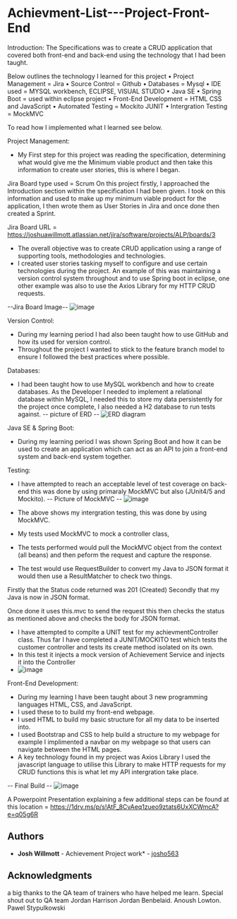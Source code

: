 # Achievment-List---Project-Front-End
Introduction:
The Specifications was to create a CRUD application that covered both front-end and back-end using the technology that I had been taught.

Below outlines the technology I learned for this project
 •	Project Management = Jira
 •	Source Control = Github
•	Databases = Mysql
•	IDE used = MYSQL workbench, ECLIPSE, VISUAL STUDIO
•	Java SE
•	Spring Boot = used within eclipse project
•	Front-End Development = HTML CSS and JavaScript
•	Automated Testing = Mockito JUNIT
•	Intergration Testing = MockMVC

To read how I implemented what I learned see below.

Project Management:
 - My First step for this project was reading the specification, determining what would give me the Minimum viable product and then take this information to create user stories, this is where I began.

 Jira Board type used = Scrum
On this project firstly, I approached the Introduction section within the specification I had been given. I took on this information and used to make up my minimum viable product for the application, I then wrote them as User Stories in Jira and once done then created a Sprint.

Jira Board URL = https://joshuawillmott.atlassian.net/jira/software/projects/ALP/boards/3

- The overall objective was to create CRUD application using a range of supporting tools, methodologies and technologies.
- I created user stories tasking myself to configure and use certain technologies during the project.
An example of this was maintaining a version control system throughout and to use Spring boot in eclipse, one other example was also to use the Axios Library for my HTTP CRUD requests.

--Jira Board Image--
![image](https://user-images.githubusercontent.com/93252771/146392754-c55aad72-38ce-418e-926b-e0007f7f38af.png)


Version Control:
- During my learning period I had also been taught how to use GitHub and how its used for version control.
- Throughout the project I wanted to stick to the feature branch model to ensure I followed the best practices where possible.

Databases:
 - I had been taught how to use MySQL workbench and how to create databases. As the Developer I needed to implement a relational database within MySQL, I needed this to store my data persistently for the project once complete, I also needed a H2 database to run tests against.
 -- picture of ERD --
 ![ERD diagram](https://user-images.githubusercontent.com/93252771/146384401-96cd6ff3-6ffe-4b15-b13b-f0c47cddb481.PNG)


Java SE & Spring Boot:
 - During my learning period I was shown Spring Boot and how it can be used to create an application which can act as an API to join a front-end system and back-end system together.

Testing:
 - I have attempted to reach an acceptable level of test coverage on back-end this was done by using primaraly MockMVC but also (JUnit4/5 and Mockito).
-- Picture of MockMVC --
![image](https://user-images.githubusercontent.com/93252771/146384477-04e71b6f-e1f7-415f-8e0f-ab45978a9cb0.png)

 - The above shows my intergration testing, this was done by using MockMVC.
 - My tests used MockMVC to mock a controller class,
 - The tests performed would pull the MockMVC object from the context (all beans) and then peform the request and capture the response.
 
- The test would use RequestBuilder to convert my Java to JSON format it would then use a ResultMatcher to check two things.

Firstly that the Status code returned was 201 (Created)
Secondly that my Java is now in JSON format.

Once done it uses this.mvc to send the request this then checks the status as mentioned above and checks the body for JSON format.

- I have attempted to complte a UNIT test for my achievmentController class. Thus far I have completed a JUNIT/MOCKITO test which tests the customer controller and tests its create method isolated on its own.
- In this test it injects a mock version of Achievement Service and injects it into the Controller
- ![image](https://user-images.githubusercontent.com/93252771/146394214-9ddea93a-2b4e-44ea-81c4-152a39d6e447.png)


Front-End Development:
 - During my learning I have been taught about 3 new programming languages HTML, CSS, and JavaScript. 
 - I used these to to build my front-end webpage.
- I used HTML to build my basic structure for all my data to be inserted into.
 - I used Bootstrap and CSS to help build a structure to my webpage for example I implimented a navbar on my webpage so that users can navigate between the HTML pages.
  - A key technology found in my project was Axios Library I used the javascript language to utilise this Library to make HTTP requests for my CRUD functions this is what let my API intergration take place. 

-- Final Build --
![image](https://user-images.githubusercontent.com/93252771/146393593-34a1ea1f-4646-4fd7-8f54-36e57f26aa6a.png)




A Powerpoint Presentation explaining a few additional steps can be found at this location = https://1drv.ms/p/s!AtF_8CvAeq1zueo9ztats6UxXCWmcA?e=q05g6R

## Authors
* **Josh Willmott** - Achievement Project work* - [josho563](https://github.com/josho563)

## Acknowledgments
a big thanks to the QA team of trainers who have helped me learn.
Special shout out to QA team
Jordan Harrison
Jordan Benbelaid.
Anoush Lowton.
Pawel Stypulkowski
